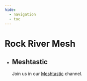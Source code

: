 ```yaml
---
hide:
  - navigation
  - toc
---
```

<style>
  .md-content__button {
    display: none;
  }
  .md-source-file {
    display: none;
  }
</style>

# Rock River Mesh

<!-- TODO:
    - Gallery images
    - Pitch Line
    - Grid Cards
-->


<div class="grid cards" markdown>

-   ## Meshtastic

    Join us in our [Meshtastic](/meshtastic/index.md) channel.

</div>
